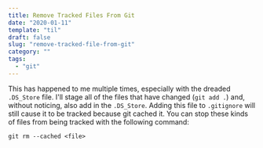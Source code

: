 ```yaml
---
title: Remove Tracked Files From Git
date: "2020-01-11"
template: "til"
draft: false
slug: "remove-tracked-file-from-git"
category: ""
tags:
  - "git"
---
```


This has happened to me multiple times, especially with the dreaded `.DS_Store` file. I'll stage all
of the files that have changed (`git add .`) and, without noticing, also add in the `.DS_Store`. 
Adding this file to `.gitignore` will still cause it to be tracked because git cached it. 
You can stop these kinds of files from being tracked with the following command: 

```
git rm --cached <file>
```

